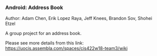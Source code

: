 ### Android: Address Book
Author: Adam Chen, Erik Lopez Raya, Jeff Knees, Brandon Sov, Shohei Etzel

A group project for an address book.

Please see more details from this link: https://uocis.assembla.com/spaces/cis422w18-team3/wiki

